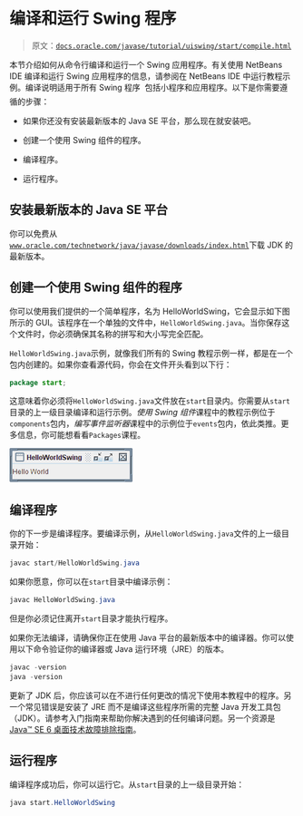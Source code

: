 # 编译和运行 Swing 程序

> 原文：[`docs.oracle.com/javase/tutorial/uiswing/start/compile.html`](https://docs.oracle.com/javase/tutorial/uiswing/start/compile.html)

本节介绍如何从命令行编译和运行一个 Swing 应用程序。有关使用 NetBeans IDE 编译和运行 Swing 应用程序的信息，请参阅在 NetBeans IDE 中运行教程示例。编译说明适用于所有 Swing 程序  包括小程序和应用程序。以下是你需要遵循的步骤：

+   如果你还没有安装最新版本的 Java SE 平台，那么现在就安装吧。

+   创建一个使用 Swing 组件的程序。

+   编译程序。

+   运行程序。

## 安装最新版本的 Java SE 平台

你可以免费从[`www.oracle.com/technetwork/java/javase/downloads/index.html`](http://www.oracle.com/technetwork/java/javase/downloads/index.html)下载 JDK 的最新版本。

## 创建一个使用 Swing 组件的程序

你可以使用我们提供的一个简单程序，名为 HelloWorldSwing，它会显示如下图所示的 GUI。该程序在一个单独的文件中，`HelloWorldSwing.java`。当你保存这个文件时，你必须确保其名称的拼写和大小写完全匹配。

`HelloWorldSwing.java`示例，就像我们所有的 Swing 教程示例一样，都是在一个包内创建的。如果你查看源代码，你会在文件开头看到以下行：

```java
package start;

```

这意味着你必须将`HelloWorldSwing.java`文件放在`start`目录内。你需要从`start`目录的上一级目录编译和运行示例。*使用 Swing 组件*课程中的教程示例位于`components`包内，*编写事件监听器*课程中的示例位于`events`包内，依此类推。更多信息，你可能想看看`Packages`课程。

![HelloWorldSwing 应用程序的屏幕截图](img/b02d97db03d42ddebf105ec65718fa11.png)

## 编译程序

你的下一步是编译程序。要编译示例，从`HelloWorldSwing.java`文件的上一级目录开始：

```java
javac start/HelloWorldSwing.java

```

如果你愿意，你可以在`start`目录中编译示例：

```java
javac HelloWorldSwing.java

```

但是你必须记住离开`start`目录才能执行程序。

如果你无法编译，请确保你正在使用 Java 平台的最新版本中的编译器。你可以使用以下命令验证你的编译器或 Java 运行环境（JRE）的版本。

```java
javac -version
java -version

```

更新了 JDK 后，你应该可以在不进行任何更改的情况下使用本教程中的程序。另一个常见错误是安装了 JRE 而不是编译这些程序所需的完整 Java 开发工具包（JDK）。请参考入门指南来帮助你解决遇到的任何编译问题。另一个资源是[Java™ SE 6 桌面技术故障排除指南](http://www.oracle.com/technetwork/java/javase/index-142560.html)。

## 运行程序

编译程序成功后，你可以运行它。从`start`目录的上一级目录开始：

```java
java start.HelloWorldSwing

```
